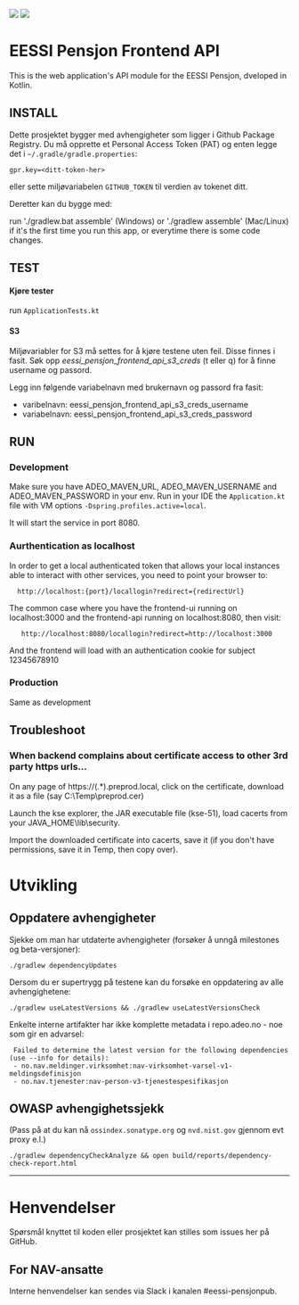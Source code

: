 ![](https://github.com/navikt/eessi-pensjon-saksbehandling-api/workflows/Bygg%20og%20deploy%20Q2/badge.svg)
![](https://github.com/navikt/eessi-pensjon-saksbehandling-api/workflows/Manuell%20deploy/badge.svg)


EESSI Pensjon Frontend API
===============================

This is the web application's API module for the EESSI Pensjon, dveloped in Kotlin.

## INSTALL

Dette prosjektet bygger med avhengigheter som ligger i Github Package Registry.
Du må opprette et Personal Access Token (PAT) og enten legge det i
`~/.gradle/gradle.properties`:
```properties
gpr.key=<ditt-token-her>
```
eller sette miljøvariabelen `GITHUB_TOKEN` til verdien av tokenet ditt.
 
Deretter kan du bygge med:

run './gradlew.bat assemble' (Windows) or './gradlew assemble' (Mac/Linux) if it's the first time you run this app, or everytime there is some code changes.

## TEST

#### Kjøre tester
run `ApplicationTests.kt`

#### S3

Miljøvariabler for S3 må settes for å kjøre testene uten feil. Disse finnes i fasit.
Søk opp *eessi_pensjon_frontend_api_s3_creds* (t eller q) for å finne username og passord. 

Legg inn følgende variabelnavn med brukernavn og passord fra fasit:
* varibelnavn: eessi_pensjon_frontend_api_s3_creds_username 
* variabelnavn: eessi_pensjon_frontend_api_s3_creds_password


## RUN 

### Development

Make sure you have ADEO_MAVEN_URL, ADEO_MAVEN_USERNAME and ADEO_MAVEN_PASSWORD in your env.
Run in your IDE the `Application.kt` file with VM options `-Dspring.profiles.active=local`.

It will start the service in port 8080.

### Aurthentication as localhost

In order to get a local authenticated token that allows your local instances able to interact with other
services, you need to point your browser to:

      http://localhost:{port}/locallogin?redirect={redirectUrl}

The common case where you have the frontend-ui running on localhost:3000 and the frontend-api
running on localhost:8080, then visit:

       http://localhost:8080/locallogin?redirect=http://localhost:3000

And the frontend will load with an authentication cookie for subject 12345678910

### Production

Same as development

## Troubleshoot

### When backend complains about certificate access to other 3rd party https urls...

On any page of https://(.*).preprod.local, click on the certificate, download it as a file (say C:\Temp\preprod.cer)

Launch the kse explorer, the JAR executable file (kse-51), load cacerts from your JAVA_HOME\lib\security.

Import the downloaded certificate into cacerts, save it (if you don't have permissions, save it in Temp, then copy over).

# Utvikling

## Oppdatere avhengigheter

Sjekke om man har utdaterte avhengigheter (forsøker å unngå milestones og beta-versjoner):

```
./gradlew dependencyUpdates
```

Dersom du er supertrygg på testene kan du forsøke en oppdatering av alle avhengighetene:

```
./gradlew useLatestVersions && ./gradlew useLatestVersionsCheck
```

Enkelte interne artifakter har ikke komplette metadata i repo.adeo.no - noe som gir en advarsel:

```
 Failed to determine the latest version for the following dependencies (use --info for details):
 - no.nav.meldinger.virksomhet:nav-virksomhet-varsel-v1-meldingsdefinisjon
 - no.nav.tjenester:nav-person-v3-tjenestespesifikasjon
 ```

## OWASP avhengighetssjekk

(Pass på at du kan nå `ossindex.sonatype.org` og `nvd.nist.gov` gjennom evt proxy e.l.) 

```
./gradlew dependencyCheckAnalyze && open build/reports/dependency-check-report.html
```

---

# Henvendelser

Spørsmål knyttet til koden eller prosjektet kan stilles som issues her på GitHub.

## For NAV-ansatte

Interne henvendelser kan sendes via Slack i kanalen #eessi-pensjonpub.
